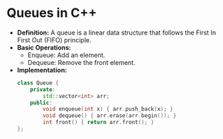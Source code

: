 # Queues in C++

- **Definition:** A queue is a linear data structure that follows the First In First Out (FIFO) principle.
- **Basic Operations:**
  - Enqueue: Add an element.
  - Dequeue: Remove the front element.
- **Implementation:**
  ```cpp
  class Queue {
      private:
          std::vector<int> arr;
      public:
          void enqueue(int x) { arr.push_back(x); }
          void dequeue() { arr.erase(arr.begin()); }
          int front() { return arr.front(); }
  };
  ```
